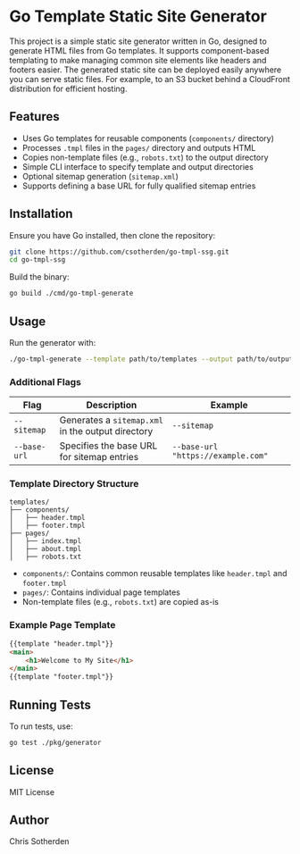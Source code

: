 # Go Template Static Site Generator

This project is a simple static site generator written in Go, designed to generate HTML files from Go templates. It supports component-based templating to make managing common site elements like headers and footers easier. The generated static site can be deployed easily anywhere you can serve static files. For example, to an S3 bucket behind a CloudFront distribution for efficient hosting.

## Features

- Uses Go templates for reusable components (`components/` directory)
- Processes `.tmpl` files in the `pages/` directory and outputs HTML
- Copies non-template files (e.g., `robots.txt`) to the output directory
- Simple CLI interface to specify template and output directories
- Optional sitemap generation (`sitemap.xml`)
- Supports defining a base URL for fully qualified sitemap entries

## Installation

Ensure you have Go installed, then clone the repository:

```sh
git clone https://github.com/csotherden/go-tmpl-ssg.git
cd go-tmpl-ssg
```

Build the binary:

```sh
go build ./cmd/go-tmpl-generate
```

## Usage

Run the generator with:

```sh
./go-tmpl-generate --template path/to/templates --output path/to/output
```

### Additional Flags

| Flag           | Description                                         | Example                                  |
|---------------|-----------------------------------------------------|------------------------------------------|
| `--sitemap`   | Generates a `sitemap.xml` in the output directory  | `--sitemap`                              |
| `--base-url`  | Specifies the base URL for sitemap entries         | `--base-url "https://example.com"`       |

### Template Directory Structure

```
templates/
├── components/
│   ├── header.tmpl
│   ├── footer.tmpl
├── pages/
│   ├── index.tmpl
│   ├── about.tmpl
│   ├── robots.txt
```

- `components/`: Contains common reusable templates like `header.tmpl` and `footer.tmpl`
- `pages/`: Contains individual page templates
- Non-template files (e.g., `robots.txt`) are copied as-is

### Example Page Template

```html
{{template "header.tmpl"}}
<main>
    <h1>Welcome to My Site</h1>
</main>
{{template "footer.tmpl"}}
```

## Running Tests

To run tests, use:

```sh
go test ./pkg/generator
```

## License

MIT License

## Author

Chris Sotherden

